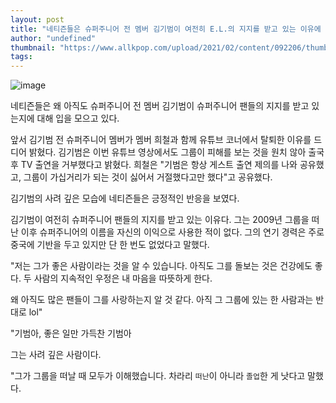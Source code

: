```yaml
---
layout: post
title: "네티즌들은 슈퍼주니어 전 멤버 김기범이 여전히 E.L.의 지지를 받고 있는 이유에 대해 이야기한다.Fs"
author: "undefined"
thumbnail: "https://www.allkpop.com/upload/2021/02/content/092206/thumb/1612926394-0001255637-001-20210121180304160.jpg"
tags: 
---
```



![image](https://www.allkpop.com/upload/2021/02/content/092206/1612926394-0001255637-001-20210121180304160.jpg)

네티즌들은 왜 아직도 슈퍼주니어 전 멤버 김기범이 슈퍼주니어 팬들의 지지를 받고 있는지에 대해 입을 모으고 있다.

앞서 김기범 전 슈퍼주니어 멤버가 멤버 희철과 함께 유튜브 코너에서 탈퇴한 이유를 드디어 밝혔다. 김기범은 이번 유튜브 영상에서도 그룹이 피해를 보는 것을 원치 않아 출국 후 TV 출연을 거부했다고 밝혔다. 희철은 "기범은 항상 게스트 출연 제의를 나와 공유했고, 그룹이 가십거리가 되는 것이 싫어서 거절했다고만 했다"고 공유했다.

김기범의 사려 깊은 모습에 네티즌들은 긍정적인 반응을 보였다.

김기범이 여전히 슈퍼주니어 팬들의 지지를 받고 있는 이유다. 그는 2009년 그룹을 떠난 이후 슈퍼주니어의 이름을 자신의 이익으로 사용한 적이 없다. 그의 연기 경력은 주로 중국에 기반을 두고 있지만 단 한 번도 없었다고 말했다.

"저는 그가 좋은 사람이라는 것을 알 수 있습니다. 아직도 그를 돌보는 것은 건강에도 좋다. 두 사람의 지속적인 우정은 내 마음을 따뜻하게 한다.

왜 아직도 많은 팬들이 그를 사랑하는지 알 것 같다. 아직 그 그룹에 있는 한 사람과는 반대로 lol"

"기범아, 좋은 일만 가득찬 기범아

그는 사려 깊은 사람이다.

"그가 그룹을 떠날 때 모두가 이해했습니다. 차라리 `떠난`이 아니라 `졸업`한 게 낫다고 말했다.